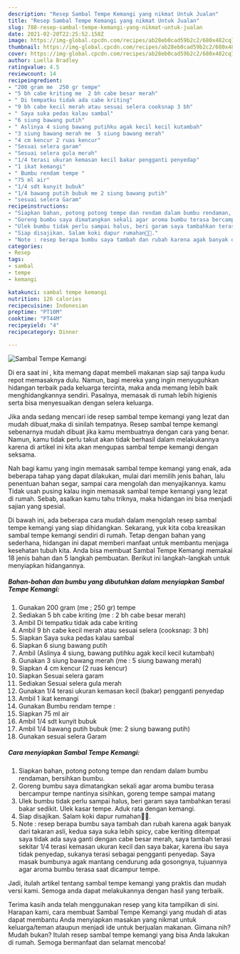 ```yaml
---
description: "Resep Sambal Tempe Kemangi yang nikmat Untuk Jualan"
title: "Resep Sambal Tempe Kemangi yang nikmat Untuk Jualan"
slug: 788-resep-sambal-tempe-kemangi-yang-nikmat-untuk-jualan
date: 2021-02-20T22:25:52.158Z
image: https://img-global.cpcdn.com/recipes/ab28eb0cad59b2c2/680x482cq70/sambal-tempe-kemangi-foto-resep-utama.jpg
thumbnail: https://img-global.cpcdn.com/recipes/ab28eb0cad59b2c2/680x482cq70/sambal-tempe-kemangi-foto-resep-utama.jpg
cover: https://img-global.cpcdn.com/recipes/ab28eb0cad59b2c2/680x482cq70/sambal-tempe-kemangi-foto-resep-utama.jpg
author: Luella Bradley
ratingvalue: 4.5
reviewcount: 14
recipeingredient:
- "200 gram me  250 gr tempe"
- "5 bh cabe kriting me  2 bh cabe besar merah"
- " Di tempatku tidak ada cabe kriting"
- "9 bh cabe kecil merah atau sesuai selera cooksnap 3 bh"
- " Saya suka pedas kalau sambal"
- "6 siung bawang putih"
- " Aslinya 4 siung bawang putihku agak kecil kecil kutambah"
- "3 siung bawang merah me  5 siung bawang merah"
- "4 cm kencur 2 ruas kencur"
- "Sesuai selera garam"
- "Sesuai selera gula merah"
- "1/4 terasi ukuran kemasan kecil bakar pengganti penyedap"
- "1 ikat kemangi"
- " Bumbu rendam tempe "
- "75 ml air"
- "1/4 sdt kunyit bubuk"
- "1/4 bawang putih bubuk me 2 siung bawang putih"
- "sesuai selera Garam"
recipeinstructions:
- "Siapkan bahan, potong potong tempe dan rendam dalam bumbu rendaman, bersihkan bumbu."
- "Goreng bumbu saya dimatangkan sekali agar aroma bumbu terasa bercampur tempe nantinya sisihkan, goreng tempe sampai matang"
- "Ulek bumbu tidak perlu sampai halus, beri garam saya tambahkan terasi bakar sedikit. Ulek kasar tempe. Aduk rata dengan kemangi."
- "Siap disajikan. Salam koki dapur rumahan👩‍🍳."
- "Note : resep berapa bumbu saya tambah dan rubah karena agak banyak dari takaran asli, kedua saya suka lebih spicy, cabe keriting ditempat saya tidak ada saya ganti dengan cabe besar merah, saya tambah terasi sekitar 1/4 terasi kemasan ukuran kecil dan saya bakar, karena ibu saya tidak penyedap, sukanya terasi sebagai pengganti penyedap. Saya masak bumbunya agak mantang cendurung ada gosongnya, tujuannya agar aroma bumbu terasa saat dicampur tempe."
categories:
- Resep
tags:
- sambal
- tempe
- kemangi

katakunci: sambal tempe kemangi 
nutrition: 126 calories
recipecuisine: Indonesian
preptime: "PT10M"
cooktime: "PT44M"
recipeyield: "4"
recipecategory: Dinner

---
```



![Sambal Tempe Kemangi](https://img-global.cpcdn.com/recipes/ab28eb0cad59b2c2/680x482cq70/sambal-tempe-kemangi-foto-resep-utama.jpg)

Di era  saat ini , kita memang dapat membeli makanan siap saji tanpa kudu repot memasaknya dulu. Namun, bagi mereka yang ingin menyuguhkan hidangan terbaik pada keluarga tercinta, maka anda memang lebih baik menghidangkannya sendiri. Pasalnya, memasak di rumah lebih higienis serta bisa menyesuaikan dengan selera keluarga.

Jika anda sedang mencari ide resep sambal tempe kemangi yang lezat dan mudah dibuat,maka di sinilah tempatnya. Resep sambal tempe kemangi  sebenarnya mudah dibuat jika kamu membuatnya dengan cara yang benar. Namun, kamu tidak perlu takut akan tidak berhasil dalam melakukannya 
karena di artikel ini kita akan mengupas sambal tempe kemangi dengan seksama.  



Nah bagi kamu yang ingin memasak sambal tempe kemangi yang enak, ada beberapa tahap yang dapat dilakukan, mulai dari memilih jenis bahan, lalu penentuan bahan segar, sampai cara mengolah dan menyajikannya. kamu Tidak usah pusing kalau ingin memasak sambal tempe kemangi yang lezat di rumah. Sebab, asalkan kamu  tahu triknya, maka hidangan ini bisa menjadi sajian yang spesial.

Di bawah ini, ada beberapa cara mudah dalam mengolah resep sambal tempe kemangi yang siap dihidangkan. Sekarang, yuk kita coba kreasikan sambal tempe kemangi sendiri di rumah. Tetap dengan bahan yang sederhana, hidangan ini dapat memberi manfaat untuk membantu menjaga kesehatan tubuh kita. Anda bisa membuat Sambal Tempe Kemangi memakai 18 jenis bahan dan 5 langkah pembuatan. Berikut ini langkah-langkah untuk menyiapkan hidangannya.

<!--inarticleads1-->

##### Bahan-bahan dan bumbu yang dibutuhkan dalam menyiapkan Sambal Tempe Kemangi:

1. Gunakan 200 gram (me ; 250 gr) tempe
1. Sediakan 5 bh cabe kriting (me : 2 bh cabe besar merah)
1. Ambil  Di tempatku tidak ada cabe kriting
1. Ambil 9 bh cabe kecil merah atau sesuai selera (cooksnap: 3 bh)
1. Siapkan  Saya suka pedas kalau sambal
1. Siapkan 6 siung bawang putih
1. Ambil  (Aslinya 4 siung, bawang putihku agak kecil kecil kutambah)
1. Gunakan 3 siung bawang merah (me : 5 siung bawang merah)
1. Siapkan 4 cm kencur (2 ruas kencur)
1. Siapkan Sesuai selera garam
1. Sediakan Sesuai selera gula merah
1. Gunakan 1/4 terasi ukuran kemasan kecil (bakar) pengganti penyedap
1. Ambil 1 ikat kemangi
1. Gunakan  Bumbu rendam tempe :
1. Siapkan 75 ml air
1. Ambil 1/4 sdt kunyit bubuk
1. Ambil 1/4 bawang putih bubuk (me: 2 siung bawang putih)
1. Gunakan sesuai selera Garam




<!--inarticleads2-->

##### Cara menyiapkan Sambal Tempe Kemangi:

1. Siapkan bahan, potong potong tempe dan rendam dalam bumbu rendaman, bersihkan bumbu.
1. Goreng bumbu saya dimatangkan sekali agar aroma bumbu terasa bercampur tempe nantinya sisihkan, goreng tempe sampai matang
1. Ulek bumbu tidak perlu sampai halus, beri garam saya tambahkan terasi bakar sedikit. Ulek kasar tempe. Aduk rata dengan kemangi.
1. Siap disajikan. Salam koki dapur rumahan👩‍🍳.
1. Note : resep berapa bumbu saya tambah dan rubah karena agak banyak dari takaran asli, kedua saya suka lebih spicy, cabe keriting ditempat saya tidak ada saya ganti dengan cabe besar merah, saya tambah terasi sekitar 1/4 terasi kemasan ukuran kecil dan saya bakar, karena ibu saya tidak penyedap, sukanya terasi sebagai pengganti penyedap. Saya masak bumbunya agak mantang cendurung ada gosongnya, tujuannya agar aroma bumbu terasa saat dicampur tempe.




Jadi, itulah artikel tentang  sambal tempe kemangi  yang praktis dan mudah versi kami. Semoga anda dapat melakukannya dengan hasil yang terbaik. 

Terima kasih anda telah menggunakan resep yang kita tampilkan di sini. Harapan kami, cara membuat  Sambal Tempe Kemangi yang mudah di atas dapat membantu Anda menyiapkan masakan yang nikmat untuk keluarga/teman ataupun menjadi ide untuk berjualan makanan. Gimana nih? Mudah bukan? Itulah resep sambal tempe kemangi yang bisa Anda lakukan di rumah. Semoga bermanfaat dan selamat mencoba!

